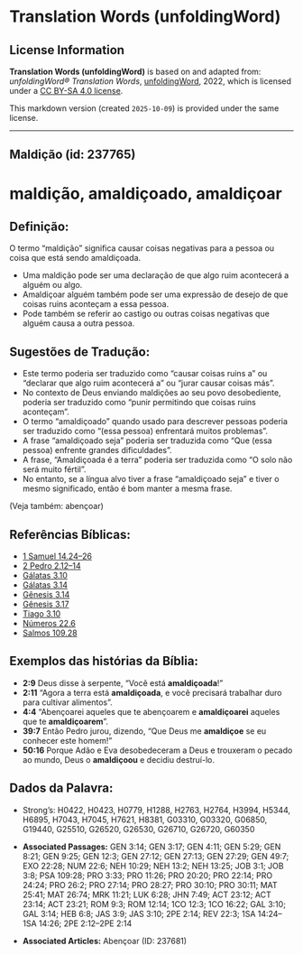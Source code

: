 # Translation Words (unfoldingWord)

## License Information

**Translation Words (unfoldingWord)** is based on and adapted from: _unfoldingWord® Translation Words_, [unfoldingWord](https://unfoldingword.org/utw), 2022, which is licensed under a [CC BY-SA 4.0 license](https://creativecommons.org/licenses/by-sa/4.0/legalcode.en).

This markdown version (created `2025-10-09`) is provided under the same license.



--------------------------------

## Maldição (id: 237765)

maldição, amaldiçoado, amaldiçoar
=================================

Definição:
----------

O termo “maldição” significa causar coisas negativas para a pessoa ou coisa que está sendo amaldiçoada.

* Uma maldição pode ser uma declaração de que algo ruim acontecerá a alguém ou algo.
* Amaldiçoar alguém também pode ser uma expressão de desejo de que coisas ruins aconteçam a essa pessoa.
* Pode também se referir ao castigo ou outras coisas negativas que alguém causa a outra pessoa.

Sugestões de Tradução:
----------------------

* Este termo poderia ser traduzido como “causar coisas ruins a” ou “declarar que algo ruim acontecerá a” ou “jurar causar coisas más”.
* No contexto de Deus enviando maldições ao seu povo desobediente, poderia ser traduzido como “punir permitindo que coisas ruins aconteçam”.
* O termo “amaldiçoado” quando usado para descrever pessoas poderia ser traduzido como “(essa pessoa) enfrentará muitos problemas”.
* A frase “amaldiçoado seja” poderia ser traduzida como “Que (essa pessoa) enfrente grandes dificuldades”.
* A frase, “Amaldiçoada é a terra” poderia ser traduzida como “O solo não será muito fértil”.
* No entanto, se a língua alvo tiver a frase “amaldiçoado seja” e tiver o mesmo significado, então é bom manter a mesma frase.

(Veja também: abençoar)

Referências Bíblicas:
---------------------

* [1 Samuel 14\.24–26](https://ref.ly/1Sam14:24-1Sam14:26)
* [2 Pedro 2\.12–14](https://ref.ly/2Pet2:12-2Pet2:14)
* [Gálatas 3\.10](https://ref.ly/Gal3:10)
* [Gálatas 3\.14](https://ref.ly/Gal3:14)
* [Gênesis 3\.14](https://ref.ly/Gen3:14)
* [Gênesis 3\.17](https://ref.ly/Gen3:17)
* [Tiago 3\.10](https://ref.ly/Jas3:10)
* [Números 22\.6](https://ref.ly/Num22:6)
* [Salmos 109\.28](https://ref.ly/Ps109:28)

Exemplos das histórias da Bíblia:
---------------------------------

* **2:9** Deus disse à serpente, “Você está **amaldiçoada**!”
* **2:11** “Agora a terra está **amaldiçoada**, e você precisará trabalhar duro para cultivar alimentos”.
* **4:4** “Abençoarei aqueles que te abençoarem e **amaldiçoarei** aqueles que te **amaldiçoarem**”.
* **39:7** Então Pedro jurou, dizendo, “Que Deus me **amaldiçoe** se eu conhecer este homem!”
* **50:16** Porque Adão e Eva desobedeceram a Deus e trouxeram o pecado ao mundo, Deus o **amaldiçoou** e decidiu destruí\-lo.

Dados da Palavra:
-----------------

* Strong’s: H0422, H0423, H0779, H1288, H2763, H2764, H3994, H5344, H6895, H7043, H7045, H7621, H8381, G03310, G03320, G06850, G19440, G25510, G26520, G26530, G26710, G26720, G60350

* **Associated Passages:** GEN 3:14; GEN 3:17; GEN 4:11; GEN 5:29; GEN 8:21; GEN 9:25; GEN 12:3; GEN 27:12; GEN 27:13; GEN 27:29; GEN 49:7; EXO 22:28; NUM 22:6; NEH 10:29; NEH 13:2; NEH 13:25; JOB 3:1; JOB 3:8; PSA 109:28; PRO 3:33; PRO 11:26; PRO 20:20; PRO 22:14; PRO 24:24; PRO 26:2; PRO 27:14; PRO 28:27; PRO 30:10; PRO 30:11; MAT 25:41; MAT 26:74; MRK 11:21; LUK 6:28; JHN 7:49; ACT 23:12; ACT 23:14; ACT 23:21; ROM 9:3; ROM 12:14; 1CO 12:3; 1CO 16:22; GAL 3:10; GAL 3:14; HEB 6:8; JAS 3:9; JAS 3:10; 2PE 2:14; REV 22:3; 1SA 14:24–1SA 14:26; 2PE 2:12–2PE 2:14
* **Associated Articles:** Abençoar (ID: 237681)

